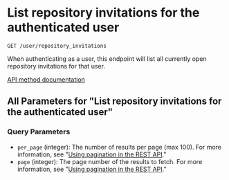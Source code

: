 # List repository invitations for the authenticated user

`GET /user/repository_invitations`

When authenticating as a user, this endpoint will list all currently open repository invitations for that user.

[API method documentation](https://docs.github.com/rest/collaborators/invitations#list-repository-invitations-for-the-authenticated-user)

## All Parameters for "List repository invitations for the authenticated user"

### Query Parameters

- `per_page` (integer): The number of results per page (max 100). For more information, see "[Using pagination in the REST API](https://docs.github.com/rest/using-the-rest-api/using-pagination-in-the-rest-api)."
- `page` (integer): The page number of the results to fetch. For more information, see "[Using pagination in the REST API](https://docs.github.com/rest/using-the-rest-api/using-pagination-in-the-rest-api)."